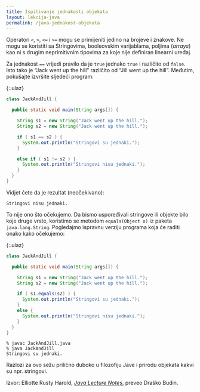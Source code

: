 ```yaml
---
title: Ispitivanje jednakosti objekata
layout: lekcija-java
permalink: /java-jednakost-objekata
---
```


Operatori `<`, `>`, `<=` i `>=` mogu se primijeniti jedino na brojeve i znakove. Ne mogu se koristiti sa Stringovima, booleovskim varijablama, poljima (*arrays*) kao ni s drugim neprimitivnim tipovima za koje nije definiran linearni uređaj.

Za jednakost `==` vrijedi pravilo da je `true` jednako `true` i različito od `false`. Isto tako je “Jack went up the hill” različito od “Jill went up the hill”. Međutim, pokušajte izvršite sljedeći program:

{:.ulaz}
```java
class JackAndJill {

  public static void main(String args[]) {

    String s1 = new String("Jack went up the hill.");
    String s2 = new String("Jack went up the hill.");

    if ( s1 == s2 ) {
      System.out.println("Stringovi su jednaki.");
    }

    else if ( s1 != s2 ) {
      System.out.println("Stringovi nisu jednaki.");
    }
  }
}
```

Vidjet ćete da je rezultat (neočekivano):

```
Stringovi nisu jednaki.
```

To nije ono što očekujemo. Da bismo uspoređivali stringove ili objekte bilo koje druge vrste, koristimo se metodom `equals(Object o)` iz paketa `java.lang.String`. Pogledajmo ispravnu verziju programa koja će raditi onako kako očekujemo:

{:.ulaz}
```java
class JackAndJill {

  public static void main(String args[]) {

    String s1 = new String("Jack went up the hill.");
    String s2 = new String("Jack went up the hill.");

    if ( s1.equals(s2) ) {
      System.out.println("Stringovi su jednaki.");
    }
    else {
      System.out.println("Stringovi nisu jednaki.");
    }
  }
}
```

```
% javac JackAndJill.java
% java JackAndJill
Stringovi su jednaki.
```

Razlozi za ovo sežu prilično duboko u filozofiju Jave i prirodu objekata kakvi su npr. stringovi.


Izvor: Elliotte Rusty Harold, *[Java Lecture Notes](//www.cafeaulait.org/course/index.html)*, preveo Draško Budin.
